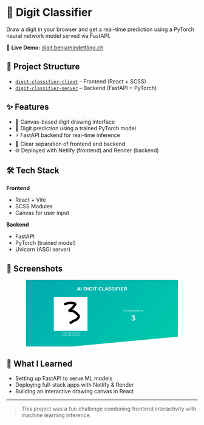 # 🧠 Digit Classifier

Draw a digit in your browser and get a real-time prediction using a PyTorch neural network model served via FastAPI.

🔗 **Live Demo:** [digit.benjamindettling.ch](https://digit.benjamindettling.ch)

## 📂 Project Structure
- [`digit-classifier-client`](https://github.com/benjamindettling/digit-classifier-client) – Frontend (React + SCSS)
- [`digit-classifier-server`](https://github.com/benjamindettling/digit-classifier-server) – Backend (FastAPI + PyTorch)

## ✨ Features

- 🎨 Canvas-based digit drawing interface
- 🧠 Digit prediction using a trained PyTorch model
- ⚡ FastAPI backend for real-time inference
- 🔁 Clear separation of frontend and backend
- 🌐 Deployed with Netlify (frontend) and Render (backend)

## 🛠 Tech Stack

**Frontend**
- React + Vite
- SCSS Modules
- Canvas for user input

**Backend**
- FastAPI
- PyTorch (trained model)
- Uvicorn (ASGI server)

## 📸 Screenshots
<p align="center">
  <img src="./digit.jpg" width="400" alt="Digit classifier UI"/>
</p>

## 🧠 What I Learned

- Setting up FastAPI to serve ML models
- Deploying full-stack apps with Netlify & Render
- Building an interactive drawing canvas in React

---

> This project was a fun challenge combining frontend interactivity with machine learning inference.
